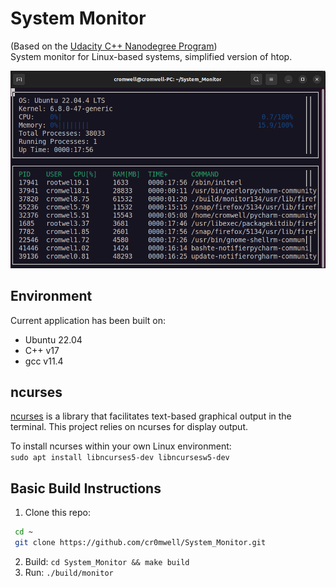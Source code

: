 # System Monitor
(Based on the [Udacity C++ Nanodegree Program](https://www.udacity.com/course/c-plus-plus-nanodegree--nd213))<br>
System monitor for Linux-based systems, simplified version of htop.

![System Monitor](images/monitor.png)

## Environment
Current application has been built on:

* Ubuntu 22.04
* C++ v17
* gcc v11.4

## ncurses
[ncurses](https://www.gnu.org/software/ncurses/) is a library that facilitates text-based graphical output in the terminal. This project relies on ncurses for display output.

To install ncurses within your own Linux environment:<br>
`sudo apt install libncurses5-dev libncursesw5-dev`

## Basic Build Instructions

1. Clone this repo:
```sh
 cd ~
 git clone https://github.com/cr0mwell/System_Monitor.git
```
2. Build: `cd System_Monitor && make build`
3. Run: `./build/monitor`